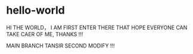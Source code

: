 # hello-world

HI THE WORLD， I AM FIRST ENTER THERE THAT HOPE EVERYONE CAN TAKE CAER OF ME, THANKS !!!

MAIN BRANCH TANSIR SECOND MODIFY !!!
